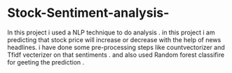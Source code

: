 # Stock-Sentiment-analysis-
In this project i used a NLP technique to do analysis . in this project i am predicting that stock price will increase or decrease with the help of news headlines. i have done some pre-processing steps like countvectorizer and Tfidf vecterizer on that sentiments . and also used Random forest classifire for geeting the prediction .
